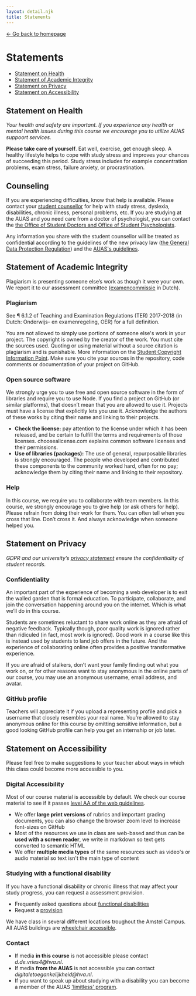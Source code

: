 ```yaml
---
layout: detail.njk
title: Statements
---
```


<a href="/" class="back">← Go back to homepage</a>

# Statements

* [Statement on Health](#statement-on-health)
* [Statement of Academic Integrity](#)
* [Statement on Privacy](#)
* [Statement on Accessibility](#)

## Statement on Health

_Your health and safety are important. If you experience any health or mental health issues during this course we encourage you to utilize AUAS suppoort services._

**Please take care of yourself**. Eat well, exercise, get enough sleep. A healthy lifestyle helps to cope with study stress and improves your chances of succeeding this period. Study stress includes for example concentration problems, exam stress, failure anxiety, or procrastination.

## Counseling
If you are experiencing difficulties, know that help is available.
Please contact your [student counsellor][counsel] for help with study stress, dyslexia, disabilities, chronic illness, personal problems, etc. If you are studying at the AUAS and you need care from a doctor of psychologist, you can contact the [the Office of Student Doctors and Office of Student Psychologists][office].

Any information you share with the student counsellor will be treated as confidential according to the guidelines of the new privacy law ([the General Data Protection Regulation][avg]) and the [AUAS's guidelines][hvavg].

## Statement of Academic Integrity

Plagiarism is presenting someone else’s work as though it were your own. We report it to our assessment committee ([examencommissie](https://moodle.cmd.hva.nl/mod/page/view.php?id=1738) in Dutch). 

### Plagiarism
See ¶ 6.1.2 of Teaching and Examination
Regulations (TER) 2017-2018 (in Dutch: Onderwijs- en examenregeling, OER) for
a full definition.

You are not allowed to simply use portions of someone else's work in your project. The copyright is owned by the creator of the work. You must cite the sources used. Quoting or using material without a source citation is plagiarism and is punishable. More information on the [Student Copyright Information Point](https://www.amsterdamuas.com/library/support/search/acknowledging-sources/acknowledging-sources.html). Make sure you cite your sources in the repository, code comments or documentation of your project on GitHub.

### Open source software

We strongly urge you to use free and open source software in the form of libraries and require you to use Node. If you find a project on GitHub (or similar platforms), that doesn’t mean that you are allowed to use it. Projects must have a license that explicitly lets you use it. Acknowledge the authors of these works by citing their name and linking to their projects.

* **Check the license:** pay attention to the license under which it has been released, and be certain to fulfill the terms and requirements of those licenses. choosealicense.com explains common software licenses and their permissions.
* **Use of libraries (packages):** The use of general, repurposable libraries is strongly encouraged. The people who developed and contributed these components to the community worked hard, often for no pay; acknowledge them by citing their name and linking to their repository.

### Help

In this course, we require you to collaborate with team members. In this course, we strongly encourage you to give help (or ask others for help). Please refrain from doing their work for them. You can often tell when you cross that line. Don’t cross it. And always acknowledge when someone helped you. 

## Statement on Privacy

_GDPR and our university’s [privacy statement][privacy] ensure the
confidentiality of student records._

### Confidentiality

An important part of the experience of becoming a web developer is to exit the walled garden that is formal education.
To participate, collaborate, and join the conversation happening around you on the internet. Which is what we’ll do in this course.

Students are sometimes reluctant to share work online as they are afraid of negative feedback.
Typically though, poor quality work is ignored rather than ridiculed (in fact, most work is ignored).
Good work in a course like this is instead used by students to land job offers in the future.
And the experience of collaborating online often provides a positive transformative experience.

If you are afraid of stalkers, don’t want your family finding out what you work on, or for other reasons want to stay anonymous in the online parts of our course, you may use an anonymous username, email address, and avatar.

### GitHub profile
Teachers will appreciate it if you upload a representing profile and pick a username that closely resembles your real name.  You’re allowed to stay anonymous online for this course by omitting sensitive information, but a good looking GitHub profile can help you get an internship or job later.

## Statement on Accessibility

Please feel free to make suggestions to your teacher about ways in which this class could become more accessible to you.

### Digital Accessibility

Most of our course material is accessible by default. We check our course material to see if it passes [level AA of the web guidelines][wcag]. 

* We offer **large print versions** of rubrics and important grading documents, you can also change the browser zoom level to increase font-sizes on GitHub
* Most of the resources we use in class are web-based and thus can be **used with a screen reader**, we write in markdown so text gets converted to semantic HTML
* We offer **multiple media types** of the same resources such as video's or audio material so text isn't the main type of content


### Studying with a functional disability
If you have a functional disability or chronic illness that may affect your study progress, you can request a assessment provision.

* Frequently asked questions about [functional disabilities][disability]
* Request a [provision][provision] 

We have class in several different locations troughout the Amstel Campus. All AUAS buildings are [wheelchair accessible][building]. 

### Contact
* If media **in this course** is not accessible please contact _d.de.vries4@hva.nl_. 
* If media **from the AUAS** is not accessible you can contact _digitaletoegankelijkheid@hva.nl_.
* If you want to speak up about studying with a disability you can become a member of the AUAS ['limitless' program][limitless]. 

[rog]: https://www.hva.nl/praktisch/algemeen/hva-breed/juridische-zaken/loket-beroep-bezwaar-en-klacht/regeling-ongewenst-gedrag/regeling-ongewenst-gedrag.html?origin=gbS4rg%2FDTZuxQ6lGVF%2BN1A
[building]: https://www.amsterdamuas.com/practical-matters/general/auas/facility-services/building-accessibility/building-accessibility.html
[limitless]: https://www.hva.nl/praktisch/algemeen/etalage/limitless/limitless.html
[disability]: https://www.hva.nl/praktisch/studiekiezers/hva-breed/studentenzaken/studeren-met-een-functiebeperking/veelgestelde-vragen/veelgestelde-vragen.html
[provision]: https://www.hva.nl/praktisch/studiekiezers/hva-breed/studentenzaken/studeren-met-een-functiebeperking/studeren-met-een-functiebeperking.html
[wcag]: https://www.accessibility.nl/kennisbank/artikelen/eenvoudige-beschrijving-toegankelijkheidsrichtlijnen

[privacy]: https://www.amsterdamuas.com/practical-matters/students/auas/legal-affairs/privacy/privacy.html

[counsel]: https://www.amsterdamuas.com/practical-matters/general/auas/student-affairs/student-counsellors/contact-student-counsellors/student-counsellors.html
[avg]: https://autoriteitpersoonsgegevens.nl/nl/onderwerpen/algemene-informatie-avg/algemene-informatie-avg
[hvavg]: https://www.hva.nl/praktisch/algemeen/etalage/privacy-en-security/bescherming-persoonsgegevens/bescherming-persoonsgegevens.html?origin=gbS4rg/DTZuxQ6lGVF+N1A
[office]: https://www.hva.nl/praktisch/algemeen/hva-breed/studentenzaken/studentenartsen-en-psychologen/studentenartsen-en-psychologen.html